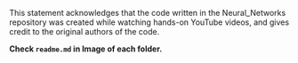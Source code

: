 <p algin="justify">This statement acknowledges that the code written in the Neural_Networks repository was created while watching hands-on YouTube videos, and gives credit to the original authors of the code.</p>

<strong><p algin="justify">Check ```readme.md``` in Image of each folder.<p></strong>
